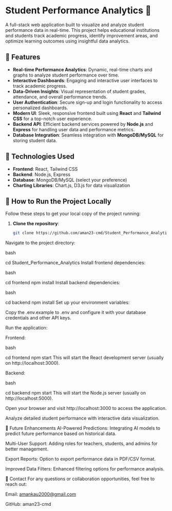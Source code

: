 # Student Performance Analytics 🚀

A full-stack web application built to visualize and analyze student performance data in real-time. This project helps educational institutions and students track academic progress, identify improvement areas, and optimize learning outcomes using insightful data analytics.

## 🌟 Features

- **Real-time Performance Analytics**: Dynamic, real-time charts and graphs to analyze student performance over time.
- **Interactive Dashboards**: Engaging and interactive user interfaces to track academic progress.
- **Data-Driven Insights**: Visual representation of student grades, attendance, and overall performance trends.
- **User Authentication**: Secure sign-up and login functionality to access personalized dashboards.
- **Modern UI**: Sleek, responsive frontend built using **React** and **Tailwind CSS** for a top-notch user experience.
- **Backend API**: Efficient backend services powered by **Node.js** and **Express** for handling user data and performance metrics.
- **Database Integration**: Seamless integration with **MongoDB/MySQL** for storing student data.

## 🔧 Technologies Used

- **Frontend**: React, Tailwind CSS
- **Backend**: Node.js, Express
- **Database**: MongoDB/MySQL (select your preference)
- **Charting Libraries**: Chart.js, D3.js for data visualization

## 🚀 How to Run the Project Locally

Follow these steps to get your local copy of the project running:

1. **Clone the repository**:
   ```bash
   git clone https://github.com/aman23-cmd/Student_Performance_Analytics.git
Navigate to the project directory:

bash

cd Student_Performance_Analytics
Install frontend dependencies:

bash


cd frontend
npm install
Install backend dependencies:

bash

cd backend
npm install
Set up your environment variables:

Copy the .env.example to .env and configure it with your database credentials and other API keys.

Run the application:

Frontend:

bash

cd frontend
npm start
This will start the React development server (usually on http://localhost:3000).

Backend:

bash

cd backend
npm start
This will start the Node.js server (usually on http://localhost:5000).

Open your browser and visit http://localhost:3000 to access the application.



Analyze detailed student performance with interactive data visualization.

🤖 Future Enhancements
AI-Powered Predictions: Integrating AI models to predict future performance based on historical data.

Multi-User Support: Adding roles for teachers, students, and admins for better management.

Export Reports: Option to export performance data in PDF/CSV format.

Improved Data Filters: Enhanced filtering options for performance analysis.

💬 Contact
For any questions or collaboration opportunities, feel free to reach out:

Email: amankau2000@gmail.com

GitHub: aman23-cmd
